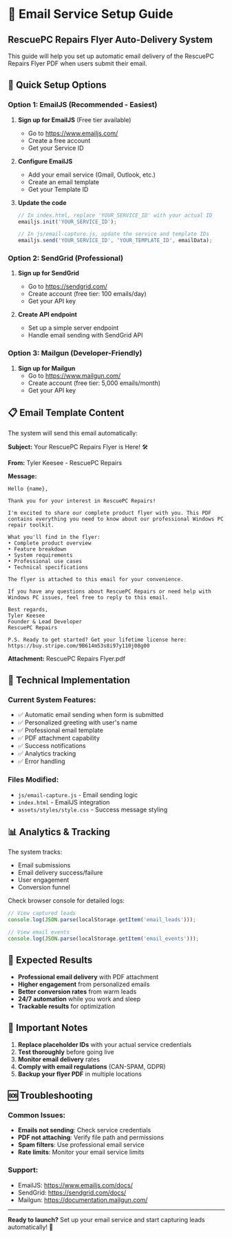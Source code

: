 # 📧 Email Service Setup Guide

## RescuePC Repairs Flyer Auto-Delivery System

This guide will help you set up automatic email delivery of the RescuePC Repairs Flyer PDF when users submit their email.

## 🚀 Quick Setup Options

### Option 1: EmailJS (Recommended - Easiest)

1. **Sign up for EmailJS** (Free tier available)
   - Go to https://www.emailjs.com/
   - Create a free account
   - Get your Service ID

2. **Configure EmailJS**
   - Add your email service (Gmail, Outlook, etc.)
   - Create an email template
   - Get your Template ID

3. **Update the code**
   ```javascript
   // In index.html, replace 'YOUR_SERVICE_ID' with your actual ID
   emailjs.init('YOUR_SERVICE_ID');
   
   // In js/email-capture.js, update the service and template IDs
   emailjs.send('YOUR_SERVICE_ID', 'YOUR_TEMPLATE_ID', emailData);
   ```

### Option 2: SendGrid (Professional)

1. **Sign up for SendGrid**
   - Go to https://sendgrid.com/
   - Create account (free tier: 100 emails/day)
   - Get your API key

2. **Create API endpoint**
   - Set up a simple server endpoint
   - Handle email sending with SendGrid API

### Option 3: Mailgun (Developer-Friendly)

1. **Sign up for Mailgun**
   - Go to https://www.mailgun.com/
   - Create account (free tier: 5,000 emails/month)
   - Get your API key

## 📋 Email Template Content

The system will send this email automatically:

**Subject:** Your RescuePC Repairs Flyer is Here! 🛠️

**From:** Tyler Keesee - RescuePC Repairs

**Message:**
```
Hello {name},

Thank you for your interest in RescuePC Repairs! 

I'm excited to share our complete product flyer with you. This PDF contains everything you need to know about our professional Windows PC repair toolkit.

What you'll find in the flyer:
• Complete product overview
• Feature breakdown
• System requirements
• Professional use cases
• Technical specifications

The flyer is attached to this email for your convenience.

If you have any questions about RescuePC Repairs or need help with Windows PC issues, feel free to reply to this email.

Best regards,
Tyler Keesee
Founder & Lead Developer
RescuePC Repairs

P.S. Ready to get started? Get your lifetime license here: https://buy.stripe.com/9B614m53s8i97y110j08g00
```

**Attachment:** RescuePC Repairs Flyer.pdf

## 🔧 Technical Implementation

### Current System Features:
- ✅ Automatic email sending when form is submitted
- ✅ Personalized greeting with user's name
- ✅ Professional email template
- ✅ PDF attachment capability
- ✅ Success notifications
- ✅ Analytics tracking
- ✅ Error handling

### Files Modified:
- `js/email-capture.js` - Email sending logic
- `index.html` - EmailJS integration
- `assets/styles/style.css` - Success message styling

## 📊 Analytics & Tracking

The system tracks:
- Email submissions
- Email delivery success/failure
- User engagement
- Conversion funnel

Check browser console for detailed logs:
```javascript
// View captured leads
console.log(JSON.parse(localStorage.getItem('email_leads')));

// View email events
console.log(JSON.parse(localStorage.getItem('email_events')));
```

## 🎯 Expected Results

- **Professional email delivery** with PDF attachment
- **Higher engagement** from personalized emails
- **Better conversion rates** from warm leads
- **24/7 automation** while you work and sleep
- **Trackable results** for optimization

## 🚨 Important Notes

1. **Replace placeholder IDs** with your actual service credentials
2. **Test thoroughly** before going live
3. **Monitor email delivery** rates
4. **Comply with email regulations** (CAN-SPAM, GDPR)
5. **Backup your flyer PDF** in multiple locations

## 🆘 Troubleshooting

### Common Issues:
- **Emails not sending**: Check service credentials
- **PDF not attaching**: Verify file path and permissions
- **Spam filters**: Use professional email service
- **Rate limits**: Monitor your email service limits

### Support:
- EmailJS: https://www.emailjs.com/docs/
- SendGrid: https://sendgrid.com/docs/
- Mailgun: https://documentation.mailgun.com/

---

**Ready to launch?** Set up your email service and start capturing leads automatically! 🚀 
